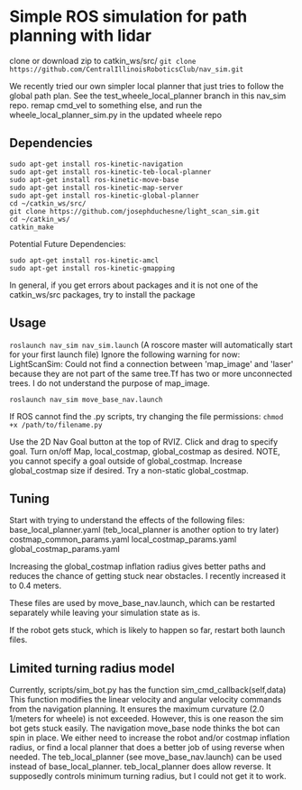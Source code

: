 # Simple ROS simulation for path planning with lidar
clone or download zip to catkin_ws/src/
`git clone https://github.com/CentralIllinoisRoboticsClub/nav_sim.git`

We recently tried our own simpler local planner that just tries to follow the global path plan.
See the test_wheele_local_planner branch in this nav_sim repo.
remap cmd_vel to something else, and run the wheele_local_planner_sim.py in the updated wheele repo

## Dependencies
```
sudo apt-get install ros-kinetic-navigation
sudo apt-get install ros-kinetic-teb-local-planner
sudo apt-get install ros-kinetic-move-base
sudo apt-get install ros-kinetic-map-server
sudo apt-get install ros-kinetic-global-planner
cd ~/catkin_ws/src/
git clone https://github.com/josephduchesne/light_scan_sim.git
cd ~/catkin_ws/
catkin_make
```
Potential Future Dependencies:
```
sudo apt-get install ros-kinetic-amcl
sudo apt-get install ros-kinetic-gmapping
```
In general, if you get errors about packages and it is not one of the catkin_ws/src packages, try to install the package

## Usage
`roslaunch nav_sim nav_sim.launch`
(A roscore master will automatically start for your first launch file)
Ignore the following warning for now:
LightScanSim: Could not find a connection between 'map_image' and 'laser' because they are not part of the same tree.Tf has two or more unconnected trees.
I do not understand the purpose of map_image.

`roslaunch nav_sim move_base_nav.launch`

If ROS cannot find the .py scripts, try changing the file permissions:
`chmod +x /path/to/filename.py`

Use the 2D Nav Goal button at the top of RVIZ. Click and drag to specify goal.
Turn on/off Map, local_costmap, global_costmap as desired.
NOTE, you cannot specify a goal outside of global_costmap.
Increase global_costmap size if desired.
Try a non-static global_costmap.

## Tuning
Start with trying to understand the effects of the following files:
base_local_planner.yaml (teb_local_planner is another option to try later)
costmap_common_params.yaml
local_costmap_params.yaml
global_costmap_params.yaml

Increasing the global_costmap inflation radius gives better paths and reduces the chance of getting stuck near obstacles. I recently increased it to 0.4 meters.

These files are used by move_base_nav.launch, which can be restarted separately while leaving your simulation state as is.

If the robot gets stuck, which is likely to happen so far, restart both launch files.

## Limited turning radius model
Currently, scripts/sim_bot.py has the function sim_cmd_callback(self,data)
This function modifies the linear velocity and angular velocity commands from the navigation planning.
It ensures the maximum curvature (2.0 1/meters for wheele) is not exceeded.
However, this is one reason the sim bot gets stuck easily.
The navigation move_base node thinks the bot can spin in place.
We either need to increase the robot and/or costmap inflation radius, or find a local planner that does a better job of using reverse when needed.
The teb_local_planner (see move_base_nav.launch) can be used instead of base_local_planner.
teb_local_planner does allow reverse. It supposedly controls minimum turning radius, but I could not get it to work.
